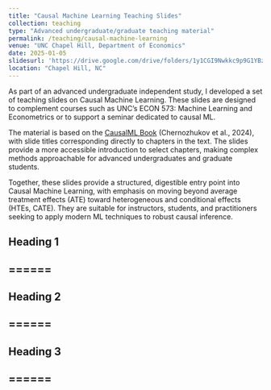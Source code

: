```yaml
---
title: "Causal Machine Learning Teaching Slides"
collection: teaching
type: "Advanced undergraduate/graduate teaching material"
permalink: /teaching/causal-machine-learning
venue: "UNC Chapel Hill, Department of Economics"
date: 2025-01-05
slidesurl: 'https://drive.google.com/drive/folders/1y1CGI9Nwkkc9p9G1YBzIPfYqdIeWv7fc?usp=sharing'
location: "Chapel Hill, NC"
---
```


As part of an advanced undergraduate independent study, I developed a set of teaching slides on Causal Machine Learning. These slides are designed to complement courses such as UNC’s ECON 573: Machine Learning and Econometrics or to support a seminar dedicated to causal ML.

The material is based on the [CausalML Book](https://causalml-book.org/) (Chernozhukov et al., 2024), with slide titles corresponding directly to chapters in the text. The slides provide a more accessible introduction to select chapters, making complex methods approachable for advanced undergraduates and graduate students.

Together, these slides provide a structured, digestible entry point into Causal Machine Learning, with emphasis on moving beyond average treatment effects (ATE) toward heterogeneous and conditional effects (HTEs, CATE). They are suitable for instructors, students, and practitioners seeking to apply modern ML techniques to robust causal inference.


## Heading 1
## ======

## Heading 2
## ======

## Heading 3
## ======